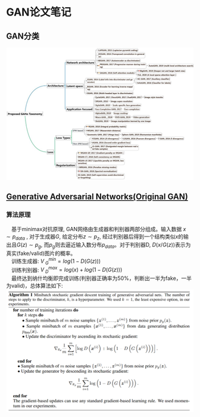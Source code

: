 # GAN论文笔记

## GAN分类
![gan_taxonomy](images/gan_taxonomy.jpg)

## [Generative Adversarial Networks(Original GAN)](https://arxiv.org/abs/1406.2661)
### 算法原理  
&emsp;基于minimax对抗原理, GAN网络由生成器和判别器两部分组成。输入数据 $x \sim p_{data}$ , 对于生成器$G$, 给定分布$z \sim p_z$, 经过判别器后得到一个结构类似$x$的输出且$G(z) \sim p_g$, 而$p_g$则去逼近输入数分布$p_{data}$。对于判别器D, $D(x/G(z))$表示为真实(fake/valid)图片的概率。  
&emsp;训练生成器: $V^{min}_{\ G}=log(1-D(G(z)))$  
&emsp;训练判别器: $V^{max}_{\ D}=log(x)+log(1-D(G(z)))$   
&emsp;最终达到纳什均衡即完成训练(判别器正确率为50%，判断出一半为fake，一半为valid)，总体算法如下:
![algorithm](images/gan_algorithm.png)
